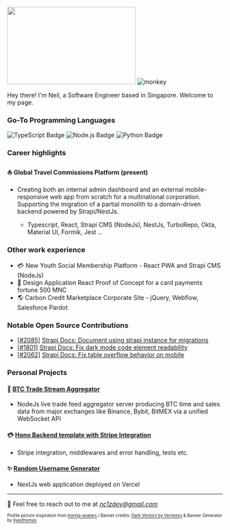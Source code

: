 <img src="https://user-images.githubusercontent.com/111836326/211268721-32046e0d-3c48-4bbd-b6f0-c7352499a157.png" width="300" height="180"/> ![monkey](https://user-images.githubusercontent.com/111836326/211265832-a9325782-6f53-4bb8-b755-da62f913bfdf.gif)

Hey there! I'm Neil, a Software Engineer based in Singapore. Welcome to my page.

### Go-To Programming Languages
![TypeScript Badge](https://img.shields.io/badge/TypeScript-3178C6?logo=typescript&logoColor=fff&style=flat-square)
![Node.js Badge](https://img.shields.io/badge/Node.js-393?logo=nodedotjs&logoColor=fff&style=flat-square)
![Python Badge](https://img.shields.io/badge/Python-3776AB?logo=python&logoColor=fff&style=flat-square)

### Career highlights

#### :sailboat: Global Travel Commissions Platform (present)

- Creating both an internal admin dashboard and an external mobile-responsive web app from scratch for a multinational corporation. Supporting the migration of a partial monolith to a domain-driven backend powered by Strapi/NestJs.
  
  - Typescript, React, Strapi CMS (NodeJs), NestJs, TurboRepo, Okta, Material UI, Formik, Jest ... 
 
### Other work experience
- :credit_card: New Youth Social Membership Platform - React PWA and Strapi CMS (NodeJs)
- :art: Design Application React Proof of Concept for a card payments fortune 500 MNC
- :earth_americas: Carbon Credit Marketplace Corporate Site - jQuery, Webflow, Salesforce Pardot

### Notable Open Source Contributions

- [[#2085]](https://github.com/strapi/documentation/pull/2085) [Strapi Docs: Document using strapi instance for migrations](https://github.com/strapi/documentation/releases/tag/v4.24.1)
- [[#1801]](https://github.com/strapi/documentation/pull/1801) [Strapi Docs: Fix dark mode code element readability](https://github.com/strapi/documentation/releases/tag/v4.12.1)
- [[#2062]](https://github.com/strapi/documentation/pull/2062) [Strapi Docs: Fix table overflow behavior on mobile](https://github.com/strapi/documentation/releases/tag/v4.21.1)

### Personal Projects

#### :scroll: [BTC Trade Stream Aggregator](https://github.com/nc1z/trade-stream-aggregator)

- NodeJs live trade feed aggregator server producing BTC time and sales data from major exchanges like Binance, Bybit, BitMEX via a unified WebSocket API

#### :credit_card: [Hono Backend template with Stripe Integration](https://github.com/nc1z/stripe-integration-basics)
- Stripe integration, middlewares and error handling, tests etc.

#### :sparkles: [Random Username Generator](https://random-user-7lz4hzdmp-nc1z.vercel.app/)
- NextJs web application deployed on Vercel

---

💬 Feel free to reach out to me at <em>nc1zdev@gmail.com</em>

<sub><sup>Profile picture inspiration from <a href="https://github.com/boringdesigners/boring-avatars">boring-avatars</a> / Banner credits: <a href="https://www.vecteezy.com/free-vector/dark">Dark Vectors by Vecteezy</a> & Banner Generator by <a href="https://liyasthomas.github.io/banner/">liyasthomas</a></sup></sub>


